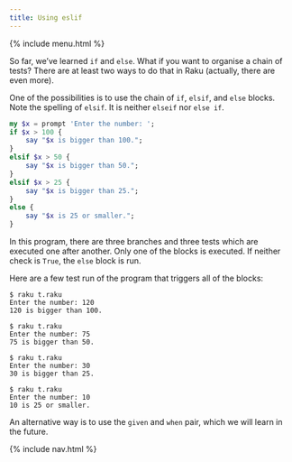```yaml
---
title: Using eslif
---
```


{% include menu.html %}

So far, we’ve learned `if` and `else`. What if you want to organise a chain of tests? There are at least two ways to do that in Raku (actually, there are even more).

One of the possibilities is to use the chain of `if`, `elsif`, and `else` blocks. Note the spelling of `elsif`. It is neither `elseif` nor `else if`.

```raku
my $x = prompt 'Enter the number: ';
if $x > 100 {
    say "$x is bigger than 100.";
}
elsif $x > 50 {
    say "$x is bigger than 50.";
}
elsif $x > 25 {
    say "$x is bigger than 25.";
}
else {
    say "$x is 25 or smaller.";
}
```

In this program, there are three branches and three tests which are executed one after another. Only one of the blocks is executed. If neither check is `True`, the `else` block is run.

Here are a few test run of the program that triggers all of the blocks:

    $ raku t.raku
    Enter the number: 120
    120 is bigger than 100.
    
    $ raku t.raku
    Enter the number: 75      
    75 is bigger than 50.
    
    $ raku t.raku
    Enter the number: 30
    30 is bigger than 25.
    
    $ raku t.raku
    Enter the number: 10
    10 is 25 or smaller.

An alternative way is to use the `given` and `when` pair, which we will learn in the future.

{% include nav.html %}
